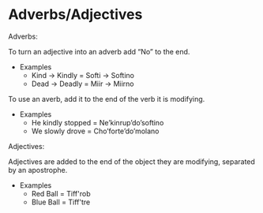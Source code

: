 # Adverbs/Adjectives

Adverbs:

To turn an adjective into an adverb add “No” to the end.

- Examples
    - Kind → Kindly = Softi → Softino
    - Dead → Deadly = Miir → Miirno

To use an averb, add it to the end of the verb it is modifying.

- Examples
    - He kindly stopped = Ne’kinrup’do’softino
    - We slowly drove = Cho’forte’do’molano

Adjectives:

Adjectives are added to the end of the object they are modifying, separated by an apostrophe.

- Examples
    - Red Ball = Tiff'rob
    - Blue Ball = Tiff'tre
